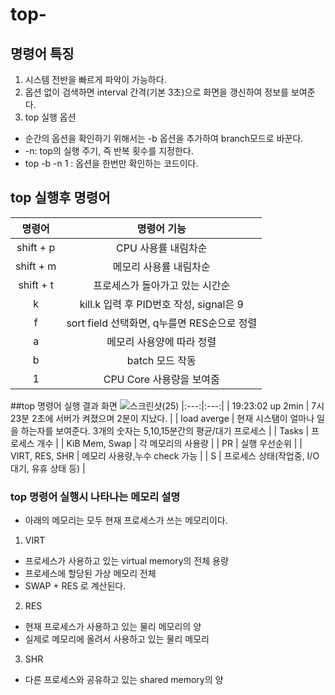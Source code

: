 # top-

## 명령어 특징
 
1. 시스템 전반을 빠르게 파악이 가능하다.
2. 옵션 없이 검색하면 interval 간격(기본 3초)으로 화면을 갱신하여 정보를 보여준다.
3. top 실행 옵션
+ 순간의 옵션을 확인하기 위해서는 -b 옵션을 추가하여 branch모드로 바꾼다.
+ -n: top의 실행 주기, 즉 반복 횟수를 지정한다.
+ top -b -n 1 : 옵션을 한번만 확인하는 코드이다.

## top 실행후 명령어 
|명령어|명령어 기능|
|:---:|:---:|
|shift + p| CPU 사용률 내림차순 |
|shift + m| 메모리 사용률 내림차순 |
|shift + t| 프로세스가 돌아가고 있는 시간순|
| k | kill.k 입력 후  PID번호 작성, signal은 9 |
| f | sort field 선택화면, q누를면 RES순으로 정렬 |
| a | 메모리 사용양에 따라 정렬 |
| b | batch 모드 작동 |
| 1 | CPU Core 사용량을 보여줌 |

##top 명령어 실행 결과 화면 
![스크린샷(25)](https://user-images.githubusercontent.com/50985536/171391560-3289987d-a499-4605-b588-2b5fd2ecfd5d.png)
|:---:|:---:|
| 19:23:02 up 2min | 7시 23분 2초에 서버가 켜졌으며 2분이 지났다. |
| load averge | 현재 시스탬이 얼마나 일을 하는자를 보여준다. 3개의 숫자는 5,10,15분간의 평균/대기 프로세스 |
| Tasks | 프로세스 개수 |
| KiB Mem, Swap | 각 메모리의 사용량 |
| PR | 실행 우선순위 |
| VIRT, RES, SHR | 메모리 사용량,누수 check 가능 |
| S | 프로세스 상태(작업중, I/O 대기, 유휴 상태 등) |

### top 명령어 실행시 나타나는 메모리 설명

+ 아래의 메모리는 모두 현재 프로세스가 쓰는 메모리이다.
1. VIRT
+ 프로세스가 사용하고 있는 virtual memory의 전체 용량
+ 프로세스에 할당된 가상 메모리 전체
+ SWAP + RES 로 계산된다.

2. RES
+ 현재 프로세스가 사용하고 있는 물리 메모리의 양
+ 실제로 메모리에 올려서 사용하고 있는 물리 메모리

3. SHR
+ 다른 프로세스와 공유하고 있는 shared memory의 양
